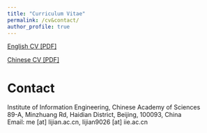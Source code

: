 ```yaml
---
title: "Curriculum Vitae"
permalink: /cv&contact/
author_profile: true
---
```


[English CV [PDF]](https://lijian.ac.cn/files/cv/UCAS_PhD_lijian.pdf)

[Chinese CV [PDF]](https://lijian.ac.cn/files/cv/UCAS_PhD_lijian_chineseCV.pdf)

# Contact
Institute of Information Engineering, Chinese Academy of Sciences<br>
89-A, Minzhuang Rd, Haidian District,
Beijing, 100093, China<br>
Email: me [at] lijian.ac.cn, lijian9026 [at] iie.ac.cn